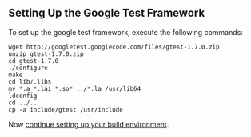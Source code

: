 ## Setting Up the Google Test Framework

To set up the google test framework, execute the following commands:

```
wget http://googletest.googlecode.com/files/gtest-1.7.0.zip
unzip gtest-1.7.0.zip
cd gtest-1.7.0
./configure
make
cd lib/.libs
mv *.a *.lai *.so* ../*.la /usr/lib64
ldconfig
cd ../..
cp -a include/gtest /usr/include
```

Now [continue setting up your build environment](https://github.com/tagged/bruce/blob/master/README.md#setting-up-a-build-environment).
